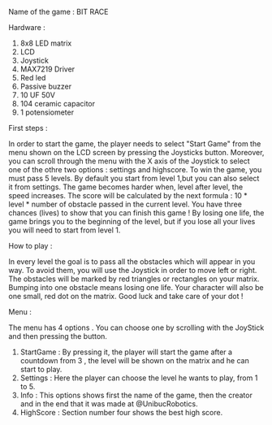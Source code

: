 Name of the game : BIT RACE

Hardware : 
  1. 8x8 LED matrix
  2. LCD
  3. Joystick
  4. MAX7219 Driver
  5. Red led
  6. Passive buzzer
  7. 10 UF 50V
  8. 104 ceramic capacitor
  9. 1 potensiometer
  
 First steps : 
 
  In order to start the game, the player needs to select "Start Game" from the menu shown on the LCD screen by pressing the Joysticks button. Moreover, you can scroll through the menu with the X axis of the Joystick to select one of the othre two options : settings and highscore. To win the game, you must pass 5 levels. By default you start from level 1,but you can also select it from settings. The game becomes harder when, level after level, the speed increases. The score will be calculated by the next formula : 10 * level * number of obstacle passed in the current level. You have three chances (lives) to show that you can finish this game ! By losing one life, the game brings you to the beginning of the level, but if you lose all your lives you will need to start from level 1. 
  
How to play :
  
  In every level the goal is to pass all the obstacles which will appear in you way. To avoid them, you will use the Joystick in order to move left or right. The obstacles will be marked by red triangles or rectangles on your matrix. Bumping into one obstacle means losing one life.
  Your character will also be one small, red dot on the matrix. 
  Good luck and take care of your dot !

Menu :

 The menu has 4 options . You can choose one by scrolling with the JoyStick and then pressing the button.
 
 1. StartGame : By pressing it, the player will start the game after a countdown from 3 , the level will be shown on the matrix and he can start to play.
 2. Settings : Here the player can choose the level he wants to play, from 1 to 5.
 3. Info : This options shows first the name of the game, then the creator and in the end that it was made at @UnibucRobotics.
 4. HighScore : Section number four shows the best high score.
